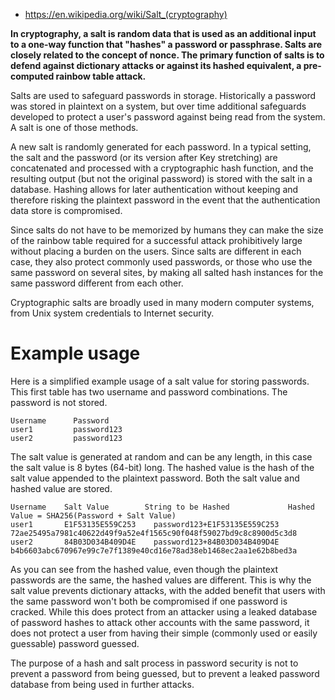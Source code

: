 * https://en.wikipedia.org/wiki/Salt_(cryptography)

__In cryptography, a salt is random data that is used as an additional input to a one-way function that "hashes" a password or passphrase. Salts are closely related to the concept of nonce. The primary function of salts is to defend against dictionary attacks or against its hashed equivalent, a pre-computed rainbow table attack.__

Salts are used to safeguard passwords in storage. Historically a password was stored in plaintext on a system, but over time additional safeguards developed to protect a user's password against being read from the system. A salt is one of those methods.

A new salt is randomly generated for each password. In a typical setting, the salt and the password (or its version after Key stretching) are concatenated and processed with a cryptographic hash function, and the resulting output (but not the original password) is stored with the salt in a database. Hashing allows for later authentication without keeping and therefore risking the plaintext password in the event that the authentication data store is compromised.

Since salts do not have to be memorized by humans they can make the size of the rainbow table required for a successful attack prohibitively large without placing a burden on the users. Since salts are different in each case, they also protect commonly used passwords, or those who use the same password on several sites, by making all salted hash instances for the same password different from each other.

Cryptographic salts are broadly used in many modern computer systems, from Unix system credentials to Internet security.

# Example usage

Here is a simplified example usage of a salt value for storing passwords. This first table has two username and password combinations. The password is not stored.

```
Username	  Password
user1	      password123
user2	      password123
```

The salt value is generated at random and can be any length, in this case the salt value is 8 bytes (64-bit) long. The hashed value is the hash of the salt value appended to the plaintext password. Both the salt value and hashed value are stored.

```
Username	Salt Value	      String to be Hashed	          Hashed Value = SHA256(Password + Salt Value)
user1	    E1F53135E559C253	password123+E1F53135E559C253	72ae25495a7981c40622d49f9a52e4f1565c90f048f59027bd9c8c8900d5c3d8
user2	    84B03D034B409D4E	password123+84B03D034B409D4E	b4b6603abc670967e99c7e7f1389e40cd16e78ad38eb1468ec2aa1e62b8bed3a
```

As you can see from the hashed value, even though the plaintext passwords are the same, the hashed values are different. This is why the salt value prevents dictionary attacks, with the added benefit that users with the same password won't both be compromised if one password is cracked. While this does protect from an attacker using a leaked database of password hashes to attack other accounts with the same password, it does not protect a user from having their simple (commonly used or easily guessable) password guessed.

The purpose of a hash and salt process in password security is not to prevent a password from being guessed, but to prevent a leaked password database from being used in further attacks.


